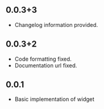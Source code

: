 ## 0.0.3+3

* Changelog information provided.

## 0.0.3+2

* Code formatting fixed.
* Documentation url fixed.


## 0.0.1

* Basic implementation of widget
